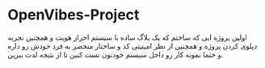 # OpenVibes-Project
اولین پروژه ایی که ساختم که یک بلاگ ساده با سیستم احراز هویت و همچنین تجربه دپلوی کردن پروژه و همچنین از نظر امینیتی کد و ساختار منحصر به فرد خودش رو داره و حتما نمونه کار رو داخل سیستم خودتون تست کنین تا از نتیجه لدت ببرین.
